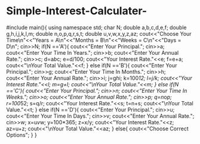 # Simple-Interest-Calculater-
#include<iostream>
main(){
    using namespace std;
    char N;
    double a,b,c,d,e,f;
    double g,h,i,j,k,l,m;
    double n,o,p,q,r,s,t;
    double u,v,w,x,y,z,az;
    cout<<"Choose Your Time\n"<<"Years = A\n"<<"Months = B\n"<<"Weeks = C\n"<<"Days = D\n";
    cin>>N;
    if(N =='A'){
        cout<<"Enter Your Principal.";
        cin>>a;
        cout<<"Enter Your Time In Years.";
        cin>>b;
        cout<<"Enter Your Annual Rate.";
        cin>>c;
        d=a*b*c;
        e=d/100;
        cout<<"Your Interest Rate."<<e;
        f=e+a;
        cout<<"\nYour Total Value."<<f;
    }
    else if(N =='B'){
        cout<<"Enter Your Principal.";
        cin>>g;
        cout<<"Enter Your Time In Months.";
        cin>>h;
        cout<<"Enter Your Annual Rate.";
        cin>>i;
        j=g*h*i;
        k=100*12;
        l=j/k;
        cout<<"Your Interest Rate."<<l;
        m=g+l;
        cout<<"\nYour Total Value."<<m;
    }
    else if(N =='C'){
        cout<<"Enter Your Principal.";
        cin>>n;
        cout<<"Enter Your Time In Weeks.";
        cin>>o;
        cout<<"Enter Your Annual Rate.";
        cin>>p;
        q=n*o*p;
        r=100*52;
        s=q/r;
        cout<<"Your Interest Rate."<<s;
        t=n+s;
        cout<<"\nYour Total Value."<<t;
    }
    else if(N =='D'){
        cout<<"Enter Your Principal.";
        cin>>u;
        cout<<"Enter Your Time In Days.";
        cin>>v;
        cout<<"Enter Your Annual Rate.";
        cin>>w;
        x=u*v*w;
        y=100*365;
        z=x/y;
        cout<<"Your Interest Rate."<<z;
        az=u+z;
        cout<<"\nYour Total Value."<<az;
    }
    else{
        cout<<"Choose Correct Options";
    }
}
